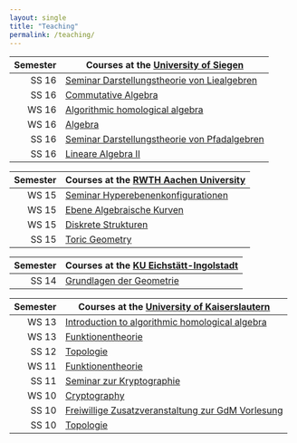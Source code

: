 ```yaml
---
layout: single
title: "Teaching"
permalink: /teaching/
---
```


 Semester | Courses at the [University of Siegen](http://www.mathematik.uni-siegen.de/)
---------:|--------
   SS 16  | [Seminar Darstellungstheorie von Liealgebren](http://www.mathematik.uni-kl.de/~barakat/Lehre/SS17/Seminar_Liealgebren)
   SS 16  | [Commutative Algebra](http://www.mathematik.uni-kl.de/~barakat/Lehre/SS17/CA)
   WS 16  | [Algorithmic homological algebra](http://www.mathematik.uni-kl.de/~barakat/Lehre/WS16/HomologicalAlgebra)
   WS 16  | [Algebra](http://www.mathematik.uni-kl.de/~barakat/Lehre/WS16/Algebra)
   SS 16  | [Seminar Darstellungstheorie von Pfadalgebren](http://www.mathematik.uni-kl.de/~barakat/Lehre/SS16/Seminar_Pfadalgebren)
   SS 16  | [Lineare Algebra II](http://www.mathematik.uni-kl.de/~barakat/Lehre/SS16/LAII)

 Semester | Courses at the [RWTH Aachen University](http://www.mathematik.rwth-aachen.de/)
---------:|--------
   WS 15  | [Seminar Hyperebenenkonfigurationen](http://www.mathematik.uni-kl.de/~barakat/Lehre/WS15/Seminar_Hyperebenenkonfigurationen)
   WS 15  | [Ebene Algebraische Kurven](http://www.mathematik.uni-kl.de/~barakat/Lehre/WS15/Ebene_Algebraische_Kurven)
   WS 15  | [Diskrete Strukturen](http://www.mathematik.uni-kl.de/~barakat/Lehre/WS15/Diskrete_Strukturen)
   SS 15  | [Toric Geometry](http://www.mathematik.uni-kl.de/~barakat/Lehre/SS15/Torische_Geometrie)


 Semester | Courses at the [KU Eichstätt-Ingolstadt](http://www.ku.de/mgf/mathematik/)
---------:|--------
   SS 14  | [Grundlagen der Geometrie](http://www.mathematik.uni-kl.de/~barakat/Lehre/SS14/Grundlagen_der_Geometrie)

 Semester | Courses at the [University of Kaiserslautern](http://www.mathematik.uni-kl.de/)
---------:|--------
   WS 13  | [Introduction to algorithmic homological algebra](http://www.mathematik.uni-kl.de/~barakat/Lehre/WS13/HomologicalAlgebra)
   WS 13  | [Funktionentheorie](http://www.mathematik.uni-kl.de/~barakat/Lehre/WS13/Funktionentheorie)
   SS 12  | [Topologie](http://www.mathematik.uni-kl.de/~barakat/Lehre/SS12/Topologie)
   WS 11  | [Funktionentheorie](http://www.mathematik.uni-kl.de/~barakat/Lehre/WS11/Funktionentheorie)
   SS 11  | [Seminar zur Kryptographie](http://www.mathematik.uni-kl.de/~barakat/Lehre/SS11/KryptoSeminar)
   WS 10  | [Cryptography](http://www.mathematik.uni-kl.de/~barakat/Lehre/WS10/Cryptography)
   SS 10  | [Freiwillige Zusatzveranstaltung zur GdM Vorlesung](http://www.mathematik.uni-kl.de/~decker/Lehre/SS10/ZV/index.html)
   SS 10  | [Topologie](http://www.mathematik.uni-kl.de/~barakat/Lehre/SS10/Topologie)
